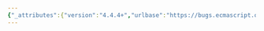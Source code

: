 ```yaml
---
{"_attributes":{"version":"4.4.4+","urlbase":"https://bugs.ecmascript.org/","maintainer":"dherman@mozilla.com"},"bug":{"bug_id":1998,"creation_ts":"2013-09-29 06:03:00 -0700","short_desc":"19.1.3.15.1, MixinProperties: Typo \"target\" -> \"source\", \"from\" -> \"source\", \"to\" -> \"target\"","delta_ts":"2013-10-29 09:45:52 -0700","product":"Draft for 6th Edition","component":"editorial issue","version":"Rev 19: September 27, 2013 Draft","rep_platform":"All","op_sys":"All","bug_status":"RESOLVED","resolution":"FIXED","priority":"Normal","bug_severity":"normal","everconfirmed":true,"reporter":{"uid":"andrebargull","name":"André Bargull"},"assigned_to":{"uid":"allen","name":"Allen Wirfs-Brock"},"long_desc":[{"commentid":5672,"comment_count":0,"who":{"uid":"andrebargull","name":"André Bargull"},"bug_when":"2013-09-29 06:03:48 -0700","thetext":"19.1.3.15.1  MixinProperties( target, source ), step 2:\n\nChange from \"Type(target)\" to \"Type(source)\""},{"commentid":5674,"comment_count":1,"who":{"uid":"andrebargull","name":"André Bargull"},"bug_when":"2013-09-29 06:16:50 -0700","thetext":"More typos:\n\n- step 3: \"soure\" -> \"source\"\n- step 7.d.iii: \"from\" -> source\"\n- step 7.d.v.1.b: \"from\" -> \"source\"\n- step 7.d.v.1.b.i: \"to\" -> \"target\"\n- step 7.d.v.2.b: \"from\" -> \"source\"\n- step 7.d.v.2.b.i: \"to\" -> \"target\"\n- step 7.d.v.2.d: \"from\" -> \"source\"\n- step 7.d.v.2.d.i: \"to\" -> \"target\"\n- step 7.d.v.3: \"to\" -> \"target\"\n\nAnd step 7.d.v is displayed as 7.d.ii in the PDF"},{"commentid":5685,"comment_count":2,"who":{"uid":"allen","name":"Allen Wirfs-Brock"},"bug_when":"2013-09-30 12:18:26 -0700","thetext":"fixed in rev20 editor's draft"},{"commentid":6108,"comment_count":3,"who":{"uid":"allen","name":"Allen Wirfs-Brock"},"bug_when":"2013-10-29 09:45:52 -0700","thetext":"fixed in rev20 draft, Oct. 28, 2013"}]}}
---
```

